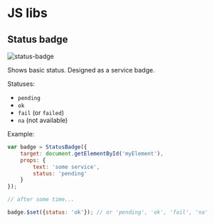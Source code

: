 # JS libs

## Status badge

![status-badge](https://user-images.githubusercontent.com/6597086/56291855-a123b900-6158-11e9-87c5-1a742fbe3383.gif)

Shows basic status. Designed as a service badge.

Statuses:

* `pending`
* `ok`
* `fail` (or `failed`)
* `na` (not available)

Example: 

```js
var badge = StatusBadge({
    target: document.getElementById('myElement'),
    props: {
        text: 'some service',
        status: 'pending'
    }
});

// after some time...

badge.$set({status: 'ok'}); // or 'pending', 'ok', 'fail', 'na'

```